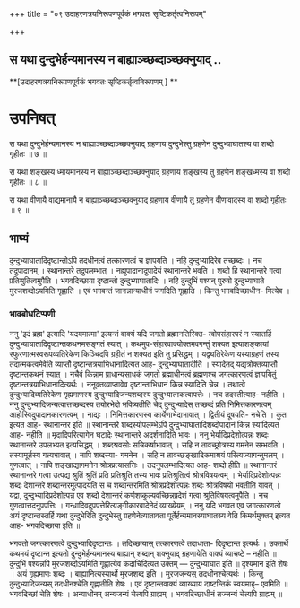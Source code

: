 +++
title = "०९ उदाहरणत्रयनिरूपणपूर्वकं भगवतः सृष्टिकर्तृत्वनिरूपम्"

+++


## स यथा दुन्दुभेर्हन्यमानस्य न बाह्याञ्च्छब्दाञ्च्छक्नुयाद् ..

**\[उदाहरणत्रयनिरूपणपूर्वकं भगवतः सृष्टिकर्तृत्वनिरूपणम् \] **

# **उपनिषत्**

स यथा दुन्दुभेर्हन्यमानस्य न बाह्याञ्च्छब्दाञ्च्छक्नुयाद् ग्रहणाय दुन्दुभेस्तु ग्रहणेन दुन्दुभ्याघातस्य वा शब्दो गृहीतः ॥ ७ ॥

स यथा शङ्खस्य ध्मायमानस्य न बाह्याञ्च्छब्दाञ्च्छक्नुयाद् ग्रहणाय शङ्खस्य तु ग्रहणेन शङ्खध्मस्य वा शब्दो गृहीतः ॥ ८ ॥

स यथा वीणायै वाद्यमानायै न बाह्याञ्च्छब्दाञ्च्छक्नुयाद् ग्रहणाय वीणायै तु ग्रहणेन वीणावादस्य वा शब्दो गृहीतः ॥ ९ ॥

## **भाष्यं**

दुन्दुभ्याघातादिदृष्टान्तोऽपि तदधीनत्वं तत्कारणत्वं च ज्ञापयति । नहि दुन्दुभ्यादिरेव तच्छब्दः । नच तदुपादानम् । स्थानान्तरे तदुपलम्भात् । नह्युपादानादुपादेयं स्थानान्तरे भवति । शब्दो हि स्थानान्तरे गत्वा प्रतिश्रुतित्वमुपैति । भगवदिच्छाया दृष्टान्तो दुन्दुभ्याघातादिः । नहि दुन्दुभिं पश्यन् पुरुषो दुन्दुभ्याघाते मुरजशब्दोऽयमिति गृह्णाति । एवं भगवन्तं जानन्नान्याधीनं जगदिति गृह्णाति । किन्तु भगवदिच्छाधीन- मित्येव ।

### **भावबोधटिप्पणी**

ननु 'इदं ब्रह्म' इत्यादि 'यदयमात्मा' इत्यन्तं वाक्यं यदि जगतो ब्रह्मानतिरिक्त- त्वोपसंहारपरं न स्यात्तर्हि दुन्दुभ्याघातादिदृष्टान्तकथनमसङ्गतं स्यात् । कथमुप-संहारवाक्योक्तमवगन्तुं शक्यत इत्याशङ्कायां स्फुरणात्मस्वरूपव्यतिरेकेण किञ्चिदपि ग्रहीतं न शक्यत इति तु प्रसिद्धम् । यद्व्यतिरेकेण यस्याग्रहणं तस्य तदात्मकत्वमेवेति व्याप्तौ दृष्टान्तत्रयाभिधानादित्यत आह- दुन्दुभ्याघातादीति । स्यादेतद् यद्यत्रोक्तव्याप्तौ दृष्टान्तकथनं स्यात् । नचैवं किन्नाम प्राधान्यसाधकं जगतो ब्रह्माधीनत्वं ब्रह्मणश्च जगत्कारणत्वं ज्ञापयितुं दृष्टान्तत्रयाभिधानादित्यर्थः । ननूक्तव्याप्तावेव दृष्टान्ताभिधानं किन्न स्यादिति चेन्न । तथात्वे दुन्दुभ्यादिव्यतिरेकेण गृह्यमाणस्य दुन्दुभ्यादिजन्यशब्दस्य दुन्दुभ्यात्मकत्वापत्तेः । नच तदस्तीत्याह- नहीति । ननु दुन्दुभ्यादिजन्यत्वात्तच्छब्दस्य तयोरभेदो भविष्यतीति चेद् दुन्दुभ्यादेस् तच्छब्दं प्रति निमित्तकारणत्वम् आहोस्विदुपादानकारणत्वम् । नाद्यः । निमित्तकारणस्य कार्येणाभेदाभावात् । द्वितीयं दूषयति- नचेति । कुत इत्यत आह- स्थानान्तर इति ॥ स्थानान्तरे शब्दस्योपलम्भेऽपि दुन्दुभ्याघातादिशब्दोपादानं किन्न स्यादित्यत आह- नहीति ॥ मृदादिपरित्यागेन घटादेः स्थानान्तरे अदर्शनादिति भावः । ननु भेर्यादिप्रदेशोत्पन्नः शब्दः स्थानान्तरे उपलभ्यत इत्यसिद्धम् । शब्दश्रवसोः सन्निकर्षाभावात् । सहि न तावच्छ्रोत्रस्य गमनेन सम्भवति । तस्यामूर्तस्य गत्यभावात् । नापि शब्दस्या- गमनेन । सहि न तावच्छङ्खादिकमाश्रयं परित्यज्यागन्तुमलम् । गुणत्वात् । नापि शङ्खाद्यागमनेन श्रोत्रप्रत्यासत्तिः । तदनुपलम्भादित्यत आह- शब्दो हीति ॥ स्थानान्तरं स्थानान्तरे गत्वा उत्पद्य श्रुतिं श्रुतिं प्रति प्रतिश्रुति तस्य भावः प्रतिश्रुतित्वं श्रोत्रविषयत्वम् । भेर्यादिप्रदेशोत्पन्नः शब्दः देशान्तरे शब्दान्तरमुत्पादयति स च शब्दान्तरमिति श्रोत्रप्रदेशोत्पन्नः शब्दः श्रोत्रविषयो भवतीति यावत् । यद्वा, दुन्दुभ्यादिप्रदेशोत्पन्न एव शब्दो देशान्तरं कर्णशष्कुल्यवच्छिन्नप्रदेशं गत्वा श्रुतिविषयत्वमुपैति । नच गुणत्वात्तदनुपपत्तिः । गन्धादिवदुपपत्तेरित्यङ्गीकारवादेनेदं व्याख्येयम् । ननु यदि भगवत एव जगत्कारणत्वे अयं दृष्टान्तस्तर्हि यथा दुन्दुभेरिति दुन्दुभेस्तु ग्रहणेनेत्यातावता पूर्तेर्हन्यमानस्याघातस्य वेति किमर्थमुक्तम् इत्यत आह- भगवदिच्छाया इति ॥

भगवतो जगत्कारणत्वे दुन्दुभ्यादिदृष्टान्तः । तदिच्छायास् तत्कारणत्वे तदाधाता- दिदृष्टान्त इत्यर्थः । उक्तार्थे कथमयं दृष्टान्त इत्यतो दुन्दुभेर्हन्यमानस्य बाह्यान् शब्दान् शक्नुयाद् ग्रहणायेति वाक्यं व्याचष्टे – नहीति ॥ दुन्दुभिं पश्यन्नपि मुरजशब्दोऽयमिति गृह्णात्येव कदाचिदित्यत उक्तम् — दुन्दुभ्याघात इति ॥ दृश्यमान इति शेषः । अयं गृह्यमाणः शब्दः । बाह्यानित्यस्यार्थो मुरजशब्द इति । मुरजजन्यस् तदधीनश्चेत्यर्थः । किन्तु दुन्दुभ्यादिजन्यस् तदधीनश्चेति गृह्णातीति शेषः । एवं दृष्टान्तवाक्यं व्याख्याय दाष्टन्तिकं स्वयमाह्– एवमिति ॥ भगवदिच्छां चेति शेषः । अन्याधीनम् अन्यजन्यं चेत्यपि ग्राह्यम् । भगवदिच्छाधीनं तज्जन्यं चेत्यपि ग्राह्यम् ॥


